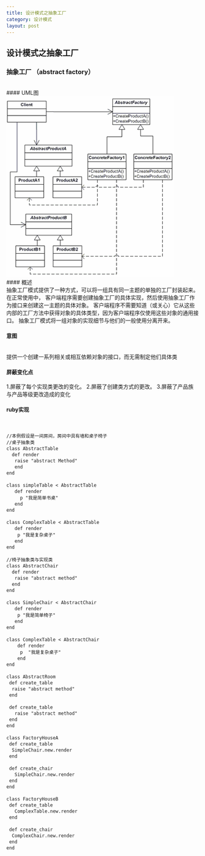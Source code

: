 ```yaml
---
title: 设计模式之抽象工厂
category: 设计模式
layout: post
---
```

## 设计模式之抽象工厂

### 抽象工厂 （abstract factory）
<br/>
#### UML图
<img src="/publics/images/blog_images/abstractFactory.png">
<br/>
#### 概述
<br/>
抽象工厂模式提供了一种方式，可以将一组具有同一主题的单独的工厂封装起来。在正常使用中，
客户端程序需要创建抽象工厂的具体实现，然后使用抽象工厂作为接口来创建这一主题的具体对象。
客户端程序不需要知道（或关心）它从这些内部的工厂方法中获得对象的具体类型，因为客户端程序仅使用这些对象的通用接口。
抽象工厂模式将一组对象的实现细节与他们的一般使用分离开来。

#### 意图
<br/>
提供一个创建一系列相关或相互依赖对象的接口，而无需制定他们具体类

#### 屏蔽变化点

1.屏蔽了每个实现类更改的变化。
2.屏蔽了创建类方式的更改。
3.屏蔽了产品族与产品等级更改造成的变化

#### ruby实现
<br/>

    //本例假设是一间房间，房间中具有墙和桌子椅子
    //桌子抽象类
    class AbstractTable
      def render
       raise "abstract Method"
       end
    end

    class simpleTable < AbstractTable
       def render
         p "我是简单书桌"
       end
    end

    class ComplexTable < AbstractTable
       def render
        p "我是复杂桌子"
       end
    end

    //椅子抽象类与实现类
    class AbstractChair
      def render
       raise "abstract method"
      end
    end

    class SimpleChair < AbstractChair
       def render
        p "我是简单椅子"
       end
    end

    class ComplexTable < AbstractChair
        def render
         p  "我是复杂桌子"
        end
    end

    class AbstractRoom
     def create_table
      raise "abstract method"
     end

     def create_table
       raise "abstract method"
     end
    end

    class FactoryHouseA
     def create_table
      SimpleChair.new.render
     end

     def create_chair
       SimpleChair.new.render
     end
    end

    class FactoryHouseB
     def create_table
       ComplexTable.new.render
     end

     def create_chair
      ComplexChair.new.render
     end
    end
